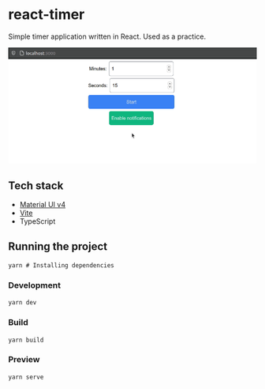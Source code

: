 # react-timer

Simple timer application written in React. Used as a practice.

![Preview GIF](.github/assets/preview.gif)

## Tech stack

- [Material UI v4](https://v4.mui.com/)
- [Vite](https://vitejs.dev/)
- TypeScript

## Running the project

```shell
yarn # Installing dependencies
```

### Development

```shell
yarn dev
```

### Build

```shell
yarn build
```

### Preview

```shell
yarn serve
```
